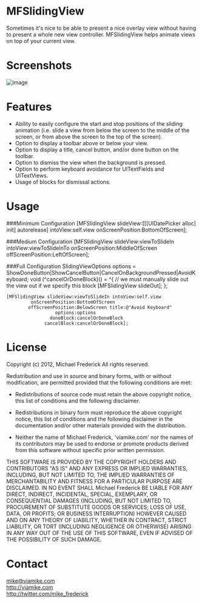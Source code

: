 MFSlidingView
================
Sometimes it's nice to be able to present a nice overlay view without having to present a whole new view controller. MFSlidingView helps animate views on top of your current view.

Screenshots
==========
![image](http://i.imgur.com/Y8NHq.png)

Features
==========
* Ability to easily configure the start and stop positions of the sliding animation (i.e. slide a view from below the screen to the middle of the screen, or from above the screen to the top of the screen).
* Option to display a toolbar above or below your view.
* Option to display a title, cancel button, and/or done button on the toolbar.
* Option to dismiss the view when the background is pressed.
* Option to perform keyboard avoidance for UITextFields and UITextViews.
* Usage of blocks for dismissal actions.


Usage
==========

###Minimum Configuration
	[MFSlidingView slideView:[[[UIDatePicker alloc] init] autorelease] intoView:self.view 
	                onScreenPosition:BottomOfScreen];              
                
###Medium Configuration
	[MFSlidingView slideView:viewToSlideIn intoView:viewToSlideInTo
	                onScreenPosition:MiddleOfScreen offScreenPosition:LeftOfScreen];
                
###Full Configuration
	SlidingViewOptions options = ShowDoneButton|ShowCancelButton|CancelOnBackgroundPressed|AvoidKeyboard;
	void (^cancelOrDoneBlock)() = ^{ 
	     // we must manually slide out the view out if we specify this block
	     [MFSlidingView slideOut];
	 };

	[MFSlidingView slideView:viewToSlideIn intoView:self.view 
	         onScreenPosition:BottomOfScreen 
	        offScreenPosition:BelowScreen title:@"Avoid Keyboard"
	                  options:options 
	                doneBlock:cancelOrDoneBlock 
	              cancelBlock:cancelOrDoneBlock];


License
=======
Copyright (c) 2012, Michael Frederick
All rights reserved.

Redistribution and use in source and binary forms, with or without modification, are permitted provided that the following conditions are met:
 
* Redistributions of source code must retain the above copyright notice, this list of conditions and the following disclaimer.
 
* Redistributions in binary form must reproduce the above copyright notice, this list of conditions and the following disclaimer in the documentation and/or other materials provided with the distribution.

* Neither the name of Michael Frederick, 'viamike.com' nor the names of its contributors may be used to endorse or promote products derived from this software without specific prior written permission.

THIS SOFTWARE IS PROVIDED BY THE COPYRIGHT HOLDERS AND CONTRIBUTORS "AS IS" AND ANY EXPRESS OR IMPLIED WARRANTIES, INCLUDING, BUT NOT LIMITED TO, THE IMPLIED WARRANTIES OF MERCHANTABILITY AND FITNESS FOR A PARTICULAR PURPOSE ARE DISCLAIMED. IN NO EVENT SHALL Michael Frederick BE LIABLE FOR ANY DIRECT, INDIRECT, INCIDENTAL, SPECIAL, EXEMPLARY, OR CONSEQUENTIAL DAMAGES (INCLUDING, BUT NOT LIMITED TO, PROCUREMENT OF SUBSTITUTE GOODS OR SERVICES; LOSS OF USE, DATA, OR PROFITS; OR BUSINESS INTERRUPTION) HOWEVER CAUSED AND ON ANY THEORY OF LIABILITY, WHETHER IN CONTRACT, STRICT LIABILITY, OR TORT (INCLUDING NEGLIGENCE OR OTHERWISE) ARISING IN ANY WAY OUT OF THE USE OF THIS SOFTWARE, EVEN IF ADVISED OF THE POSSIBILITY OF SUCH DAMAGE.

Contact
=======

mike@viamike.com<br />
http://viamike.com<br />
http://twitter.com/mike_frederick